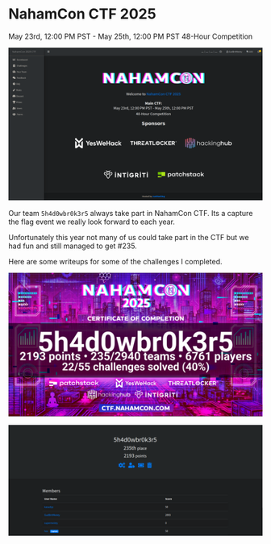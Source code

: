 # NahamCon CTF 2025

May 23rd, 12:00 PM PST - May 25th, 12:00 PM PST
48-Hour Competition

[<img src="nahamconctf.png"
  style="width: 800px;"/>](nahamconctf.png)

Our team `5h4d0wbr0k3r5` always take part in NahamCon CTF.  Its a capture the flag event we really look forward to each year.  

Unfortunately this year not many of us could take part in the CTF but we had fun and still managed to get #235. 

Here are some writeups for some of the challenges I completed.  

[<img src="cert.png"
  style="width: 800px;"/>](cert.png)

[<img src="participants.png"
  style="width: 800px;"/>](participants.png)
